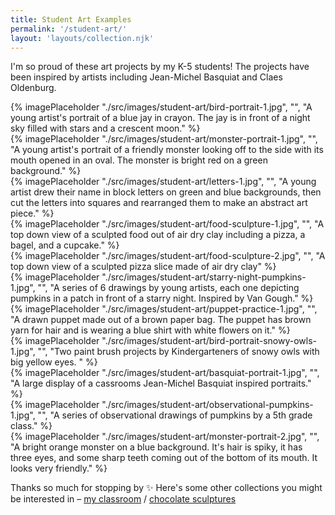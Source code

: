 ```yaml
---
title: Student Art Examples
permalink: '/student-art/'
layout: 'layouts/collection.njk'
---
```


I'm so proud of these art projects by my K-5 students! The projects have been inspired by artists including Jean-Michel Basquiat and Claes Oldenburg.

<div class="image-grid">
  <div class="col-span-2 row-span-2">{% imagePlaceholder "./src/images/student-art/bird-portrait-1.jpg", "", "A young artist's portrait of a blue jay in crayon. The jay is in front of a night sky filled with stars and a crescent moon." %}</div>
  <div>{% imagePlaceholder "./src/images/student-art/monster-portrait-1.jpg", "", "A young artist's portrait of a friendly monster looking off to the side with its mouth opened in an oval. The monster is bright red on a green background." %}</div>
  <div>{% imagePlaceholder "./src/images/student-art/letters-1.jpg", "", "A young artist drew their name in block letters on green and blue backgrounds, then cut the letters into squares and rearranged them to make an abstract art piece." %}</div>
  <div>{% imagePlaceholder "./src/images/student-art/food-sculpture-1.jpg", "", "A top down view of a sculpted food out of air dry clay including a pizza, a bagel, and a cupcake." %}</div>
  <div>{% imagePlaceholder "./src/images/student-art/food-sculpture-2.jpg", "", "A top down view of a sculpted pizza slice made of air dry clay" %}</div>
  <div class="col-span-2">{% imagePlaceholder "./src/images/student-art/starry-night-pumpkins-1.jpg", "", "A series of 6 drawings by young artists, each one depicting pumpkins in a patch in front of a starry night. Inspired by Van Gough." %}</div>
  <div>{% imagePlaceholder "./src/images/student-art/puppet-practice-1.jpg", "", "A drawn puppet made out of a brown paper bag. The puppet has brown yarn for hair and is wearing a blue shirt with white flowers on it." %}</div>
  <div>{% imagePlaceholder "./src/images/student-art/bird-portrait-snowy-owls-1.jpg", "", "Two paint brush projects by Kindergarteners of snowy owls with big yellow eyes. " %}</div>
  <div class="col-span-2">{% imagePlaceholder "./src/images/student-art/basquiat-portrait-1.jpg", "", "A large display of a cassrooms Jean-Michel Basquiat inspired portraits." %}</div>
  <div>{% imagePlaceholder "./src/images/student-art/observational-pumpkins-1.jpg", "", "A series of observational drawings of pumpkins by a 5th grade class." %}</div>
  <div>{% imagePlaceholder "./src/images/student-art/monster-portrait-2.jpg", "", "A bright orange monster on a blue background. It's hair is spiky, it has three eyes, and some sharp teeth coming out of the bottom of its mouth. It looks very friendly." %}</div>
</div>

Thanks so much for stopping by ✨ Here's some other collections you might be interested in&nbsp;&#8211;&nbsp;[my classroom](/classroom/) / [chocolate sculptures](/chocolate/)